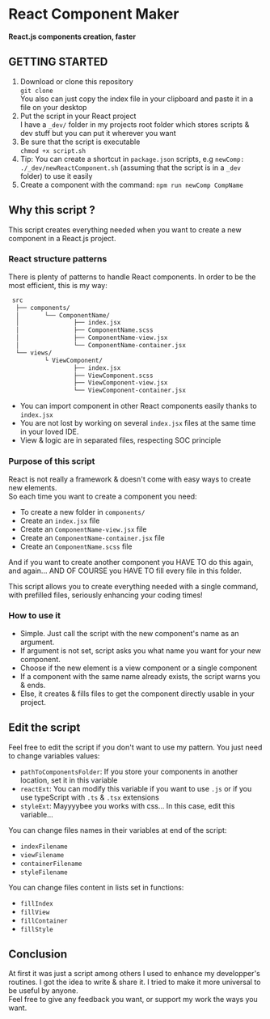 # React Component Maker

**React.js components creation, faster**

## GETTING STARTED

1. Download or clone this repository  
  `git clone`  
  You also can just copy the index file in your clipboard and paste it in a file on your desktop
2. Put the script in your React project  
  I have a `_dev/` folder in my projects root folder which stores scripts & dev stuff but you can put it wherever you want
3. Be sure that the script is executable  
  `chmod +x script.sh`
4. Tip: You can create a shortcut in `package.json` scripts, e.g `newComp: ./_dev/newReactComponent.sh` (assuming that the script is in a `_dev` folder) to use it easily
5. Create a component with the command: `npm run newComp CompName`

## Why this script ?

This script creates everything needed when you want to create a new component in a React.js project.

### React structure patterns

There is plenty of patterns to handle React components. In order to be the most efficient, this is my way:

```bash
 src
  ├── components/
  │       └── ComponentName/
  │               ├── index.jsx
  │               ├── ComponentName.scss
  │               ├── ComponentName-view.jsx
  │               └── ComponentName-container.jsx
  └── views/
          └ ViewComponent/
                  ├── index.jsx
                  ├── ViewComponent.scss
                  ├── ViewComponent-view.jsx
                  └── ViewComponent-container.jsx
```

- You can import component in other React components easily thanks to `index.jsx`
- You are not lost by working on several `index.jsx` files at the same time in your loved IDE.
- View & logic are in separated files, respecting SOC principle

### Purpose of this script

React is not really a framework & doesn't come with easy ways to create new elements.  
So each time you want to create a component you need:

- To create a new folder in `components/`
- Create an `index.jsx` file
- Create an `ComponentName-view.jsx` file
- Create an `ComponentName-container.jsx` file
- Create an `ComponentName.scss` file

And if you want to create another component you HAVE TO do this again, and again... AND OF COURSE you HAVE TO fill every file in this folder.

This script allows you to create everything needed with a single command, with prefilled files, seriously enhancing your coding times!

### How to use it

- Simple. Just call the script with the new component's name as an argument.  
- If argument is not set, script asks you what name you want for your new component.  
- Choose if the new element is a view component or a single component
- If a component with the same name already exists, the script warns you & ends.
- Else, it creates & fills files to get the component directly usable in your project.

## Edit the script

Feel free to edit the script if you don't want to use my pattern. You just need to change variables values:

- `pathToComponentsFolder`: If you store your components in another location, set it in this variable
- `reactExt`: You can modify this variable if you want to use `.js` or if you use typeScript with `.ts` & `.tsx` extensions
- `styleExt`: Mayyyybee you works with css... In this case, edit this variable...

You can change files names in their variables at end of the script:

- `indexFilename`
- `viewFilename`
- `containerFilename`
- `styleFilename`

You can change files content in lists set in functions:

- `fillIndex`
- `fillView`
- `fillContainer`
- `fillStyle`

## Conclusion

At first it was just a script among others I used to enhance my developper's routines. I got the idea to write & share it. I tried to make it more universal to be useful by anyone.  
Feel free to give any feedback you want, or support my work the ways you want.
